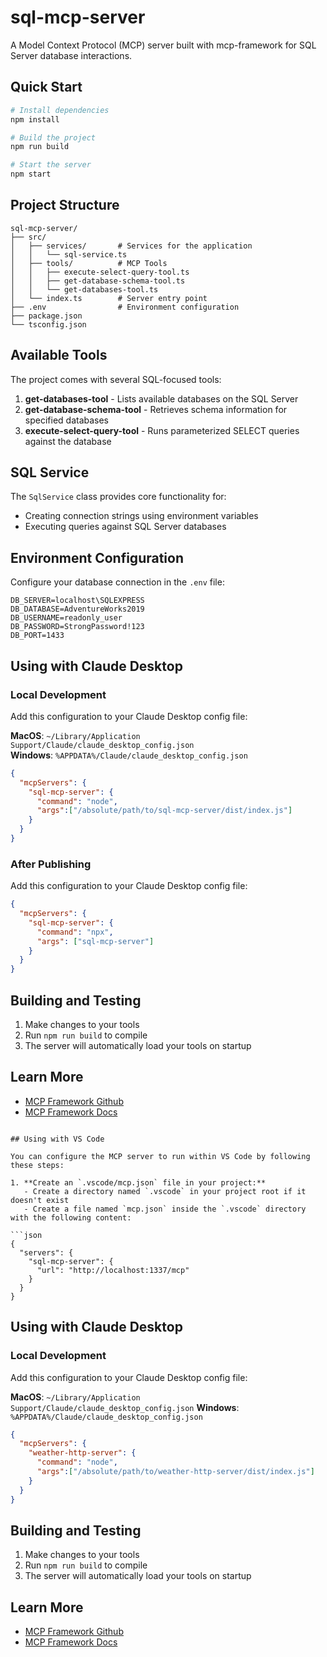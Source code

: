 # sql-mcp-server

A Model Context Protocol (MCP) server built with mcp-framework for SQL Server database interactions.

## Quick Start

```bash
# Install dependencies
npm install

# Build the project
npm run build

# Start the server
npm start
```

## Project Structure

```
sql-mcp-server/
├── src/
│   ├── services/       # Services for the application
│   │   └── sql-service.ts
│   ├── tools/          # MCP Tools
│   │   ├── execute-select-query-tool.ts
│   │   ├── get-database-schema-tool.ts
│   │   └── get-databases-tool.ts
│   └── index.ts        # Server entry point
├── .env                # Environment configuration
├── package.json
└── tsconfig.json
```

## Available Tools

The project comes with several SQL-focused tools:

1. **get-databases-tool** - Lists available databases on the SQL Server
2. **get-database-schema-tool** - Retrieves schema information for specified databases
3. **execute-select-query-tool** - Runs parameterized SELECT queries against the database

## SQL Service

The `SqlService` class provides core functionality for:

- Creating connection strings using environment variables
- Executing queries against SQL Server databases

## Environment Configuration

Configure your database connection in the `.env` file:

```
DB_SERVER=localhost\SQLEXPRESS
DB_DATABASE=AdventureWorks2019
DB_USERNAME=readonly_user
DB_PASSWORD=StrongPassword!123
DB_PORT=1433
```



## Using with Claude Desktop

### Local Development

Add this configuration to your Claude Desktop config file:

**MacOS**: `~/Library/Application Support/Claude/claude_desktop_config.json`  
**Windows**: `%APPDATA%/Claude/claude_desktop_config.json`

```json
{
  "mcpServers": {
    "sql-mcp-server": {
      "command": "node",
      "args":["/absolute/path/to/sql-mcp-server/dist/index.js"]
    }
  }
}
```

### After Publishing

Add this configuration to your Claude Desktop config file:

```json
{
  "mcpServers": {
    "sql-mcp-server": {
      "command": "npx",
      "args": ["sql-mcp-server"]
    }
  }
}
```

## Building and Testing

1. Make changes to your tools
2. Run `npm run build` to compile
3. The server will automatically load your tools on startup

## Learn More

- [MCP Framework Github](https://github.com/QuantGeekDev/mcp-framework)
- [MCP Framework Docs](https://mcp-framework.com)
```

## Using with VS Code

You can configure the MCP server to run within VS Code by following these steps:

1. **Create an `.vscode/mcp.json` file in your project:**
   - Create a directory named `.vscode` in your project root if it doesn't exist
   - Create a file named `mcp.json` inside the `.vscode` directory with the following content:

```json
{
  "servers": {
    "sql-mcp-server": {
      "url": "http://localhost:1337/mcp"
    }
  }
}
```

## Using with Claude Desktop

### Local Development

Add this configuration to your Claude Desktop config file:

**MacOS**: `~/Library/Application Support/Claude/claude_desktop_config.json`
**Windows**: `%APPDATA%/Claude/claude_desktop_config.json`

```json
{
  "mcpServers": {
    "weather-http-server": {
      "command": "node",
      "args":["/absolute/path/to/weather-http-server/dist/index.js"]
    }
  }
}
```

## Building and Testing

1. Make changes to your tools
2. Run `npm run build` to compile
3. The server will automatically load your tools on startup

## Learn More

- [MCP Framework Github](https://github.com/QuantGeekDev/mcp-framework)
- [MCP Framework Docs](https://mcp-framework.com)
